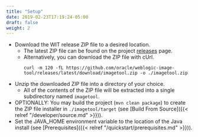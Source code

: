 ```yaml
---
title: "Setup"
date: 2019-02-23T17:19:24-05:00
draft: false
weight: 2
---
```


- Download the WIT release ZIP file to a desired location.
  - The latest ZIP file can be found on the project [releases](https://github.com/oracle/weblogic-image-tool/releases) page.
  - Alternatively, you can download the ZIP file with cUrl.
    ```shell
    curl -m 120 -fL https://github.com/oracle/weblogic-image-tool/releases/latest/download/imagetool.zip -o ./imagetool.zip
    ```
- Unzip the downloaded ZIP file into a directory of your choice.  
  - All of the contents of the ZIP file will be extracted into a single subdirectory named `imagetool`.
- OPTIONALLY: You may build the project (`mvn clean package`) to create the ZIP file installer in `./imagetool/target` (see [Build From Source]({{< relref "/developer/source.md" >}})).
- Set the JAVA_HOME environment variable to the location of the Java install (see [Prerequisites]({{< relref "/quickstart/prerequisites.md" >}})).   
